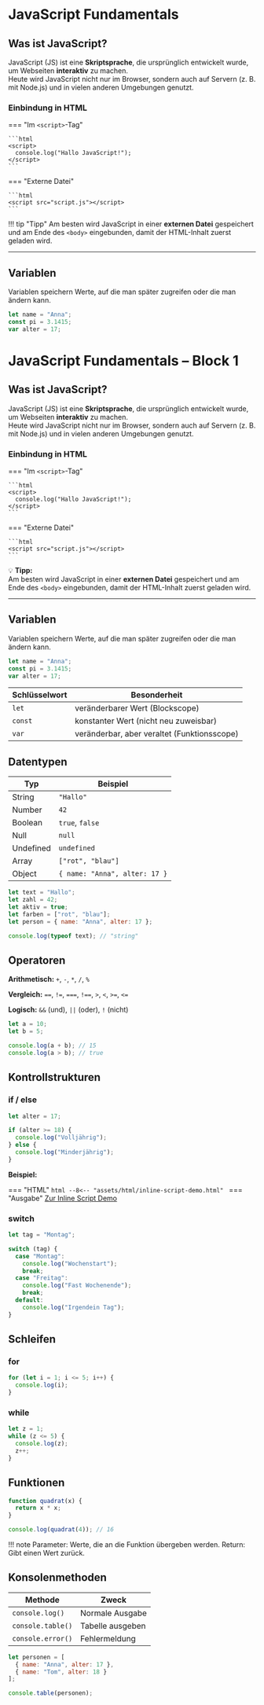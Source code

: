 # JavaScript Fundamentals

## Was ist JavaScript?

JavaScript (JS) ist eine **Skriptsprache**, die ursprünglich entwickelt wurde, um Webseiten **interaktiv** zu machen.  
Heute wird JavaScript nicht nur im Browser, sondern auch auf Servern (z. B. mit Node.js) und in vielen anderen Umgebungen genutzt.

### Einbindung in HTML

=== "Im `<script>`-Tag"

    ```html
    <script>
      console.log("Hallo JavaScript!");
    </script>
    ```

=== "Externe Datei"

    ```html
    <script src="script.js"></script>
    ```

!!! tip "Tipp"
    Am besten wird JavaScript in einer **externen Datei** gespeichert und am Ende des `<body>` eingebunden, damit der HTML-Inhalt zuerst geladen wird.

---

## Variablen

Variablen speichern Werte, auf die man später zugreifen oder die man ändern kann.

```javascript
let name = "Anna";
const pi = 3.1415;
var alter = 17;
```

# JavaScript Fundamentals – Block 1

## Was ist JavaScript?

JavaScript (JS) ist eine **Skriptsprache**, die ursprünglich entwickelt wurde, um Webseiten **interaktiv** zu machen.  
Heute wird JavaScript nicht nur im Browser, sondern auch auf Servern (z. B. mit Node.js) und in vielen anderen Umgebungen genutzt.

### Einbindung in HTML

=== "Im `<script>`-Tag"

    ```html
    <script>
      console.log("Hallo JavaScript!");
    </script>
    ```

=== "Externe Datei"

    ```html
    <script src="script.js"></script>
    ```

💡 **Tipp:**  
Am besten wird JavaScript in einer **externen Datei** gespeichert und am Ende des `<body>` eingebunden, damit der HTML-Inhalt zuerst geladen wird.

---

## Variablen

Variablen speichern Werte, auf die man später zugreifen oder die man ändern kann.

```javascript
let name = "Anna";
const pi = 3.1415;
var alter = 17;
```

| Schlüsselwort | Besonderheit                                |
| ------------- | ------------------------------------------- |
| `let`         | veränderbarer Wert (Blockscope)             |
| `const`       | konstanter Wert (nicht neu zuweisbar)       |
| `var`         | veränderbar, aber veraltet (Funktionsscope) |

## Datentypen

| Typ       | Beispiel                      |
| --------- | ----------------------------- |
| String    | `"Hallo"`                     |
| Number    | `42`                          |
| Boolean   | `true`, `false`               |
| Null      | `null`                        |
| Undefined | `undefined`                   |
| Array     | `["rot", "blau"]`             |
| Object    | `{ name: "Anna", alter: 17 }` |

```javascript
let text = "Hallo";
let zahl = 42;
let aktiv = true;
let farben = ["rot", "blau"];
let person = { name: "Anna", alter: 17 };

console.log(typeof text); // "string"
```

## Operatoren

**Arithmetisch:** `+`, `-`, `*`, `/`, `%`

**Vergleich:** `==`, `!=`, `===`, `!==`, `>`, `<`, `>=`, `<=`

**Logisch:** `&&` (und), `||` (oder), `!` (nicht)

```javascript
let a = 10;
let b = 5;

console.log(a + b); // 15
console.log(a > b); // true
```

## Kontrollstrukturen

### if / else

```javascript
let alter = 17;

if (alter >= 18) {
  console.log("Volljährig");
} else {
  console.log("Minderjährig");
}
```

**Beispiel:**

=== "HTML"
    ```html
    --8<-- "assets/html/inline-script-demo.html"
    ```
=== "Ausgabe"
    <a href="/assets/html/inline-script-demo.html" target="_blank">Zur Inline Script Demo</a>


### switch

```javascript
let tag = "Montag";

switch (tag) {
  case "Montag":
    console.log("Wochenstart");
    break;
  case "Freitag":
    console.log("Fast Wochenende");
    break;
  default:
    console.log("Irgendein Tag");
}
```

## Schleifen

### for

```javascript
for (let i = 1; i <= 5; i++) {
  console.log(i);
}
```

### while

```javascript
let z = 1;
while (z <= 5) {
  console.log(z);
  z++;
}
```

## Funktionen

```javascript
function quadrat(x) {
  return x * x;
}

console.log(quadrat(4)); // 16
```

!!! note
    Parameter: Werte, die an die Funktion übergeben werden.
    Return: Gibt einen Wert zurück.

## Konsolenmethoden

| Methode           | Zweck            |
| ----------------- | ---------------- |
| `console.log()`   | Normale Ausgabe  |
| `console.table()` | Tabelle ausgeben |
| `console.error()` | Fehlermeldung    |

```javascript
let personen = [
  { name: "Anna", alter: 17 },
  { name: "Tom", alter: 18 }
];

console.table(personen);
```


